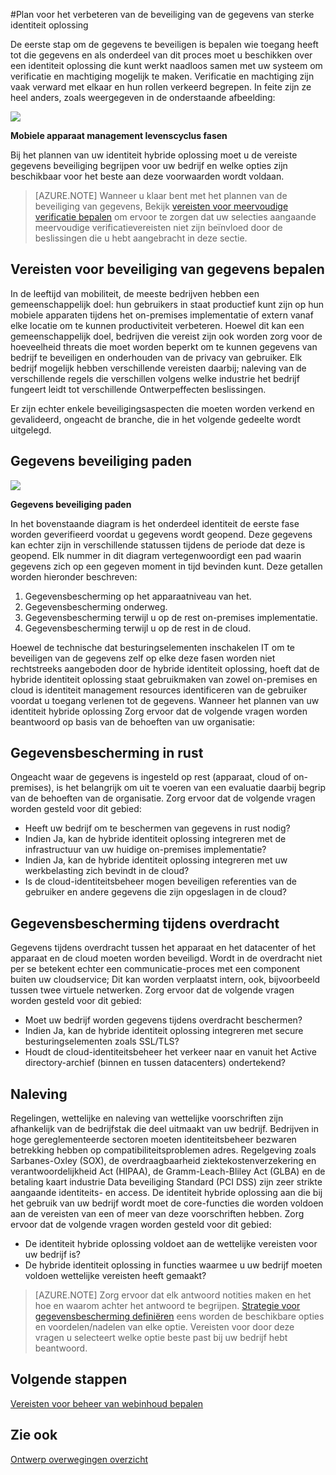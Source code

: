 <properties
    pageTitle="Azure Active Directory hybride identiteit ontwerpoverwegingen - bepalen gegevens beveiligingsvereisten | Microsoft Azure"
    description="Bij het plannen van uw identiteit hybride oplossing, geef de beveiligingsvereisten van gegevens voor uw bedrijf en welke opties zijn beschikbaar voor het beste aan deze voorwaarden wordt voldaan."
    documentationCenter=""
    services="active-directory"
    authors="billmath"
    manager="femila"
    editor=""/>

<tags
    ms.service="active-directory"
    ms.devlang="na"
    ms.topic="article"
    ms.tgt_pltfrm="na"
    ms.workload="identity" 
    ms.date="08/08/2016"
    ms.author="billmath"/>

#<a name="plan-for-enhancing-data-security-through-strong-identity-solution"></a>Plan voor het verbeteren van de beveiliging van de gegevens van sterke identiteit oplossing

De eerste stap om de gegevens te beveiligen is bepalen wie toegang heeft tot die gegevens en als onderdeel van dit proces moet u beschikken over een identiteit oplossing die kunt werkt naadloos samen met uw systeem om verificatie en machtiging mogelijk te maken. Verificatie en machtiging zijn vaak verward met elkaar en hun rollen verkeerd begrepen. In feite zijn ze heel anders, zoals weergegeven in de onderstaande afbeelding:

![](./media/hybrid-id-design-considerations/mobile-devicemgt-lifecycle.png)
 
**Mobiele apparaat management levenscyclus fasen**

Bij het plannen van uw identiteit hybride oplossing moet u de vereiste gegevens beveiliging begrijpen voor uw bedrijf en welke opties zijn beschikbaar voor het beste aan deze voorwaarden wordt voldaan.
 
>[AZURE.NOTE]
Wanneer u klaar bent met het plannen van de beveiliging van gegevens, Bekijk [vereisten voor meervoudige verificatie bepalen](active-directory-hybrid-identity-design-considerations-multifactor-auth-requirements.md) om ervoor te zorgen dat uw selecties aangaande meervoudige verificatievereisten niet zijn beïnvloed door de beslissingen die u hebt aangebracht in deze sectie.

## <a name="determine-data-protection-requirements"></a>Vereisten voor beveiliging van gegevens bepalen
In de leeftijd van mobiliteit, de meeste bedrijven hebben een gemeenschappelijk doel: hun gebruikers in staat productief kunt zijn op hun mobiele apparaten tijdens het on-premises implementatie of extern vanaf elke locatie om te kunnen productiviteit verbeteren. Hoewel dit kan een gemeenschappelijk doel, bedrijven die vereist zijn ook worden zorg voor de hoeveelheid threats die moet worden beperkt om te kunnen gegevens van bedrijf te beveiligen en onderhouden van de privacy van gebruiker. Elk bedrijf mogelijk hebben verschillende vereisten daarbij; naleving van de verschillende regels die verschillen volgens welke industrie het bedrijf fungeert leidt tot verschillende Ontwerpeffecten beslissingen. 

Er zijn echter enkele beveiligingsaspecten die moeten worden verkend en gevalideerd, ongeacht de branche, die in het volgende gedeelte wordt uitgelegd.

## <a name="data-protection-paths"></a>Gegevens beveiliging paden

![](./media/hybrid-id-design-considerations/data-protection-paths.png)
 
**Gegevens beveiliging paden**

In het bovenstaande diagram is het onderdeel identiteit de eerste fase worden geverifieerd voordat u gegevens wordt geopend. Deze gegevens kan echter zijn in verschillende statussen tijdens de periode dat deze is geopend. Elk nummer in dit diagram vertegenwoordigt een pad waarin gegevens zich op een gegeven moment in tijd bevinden kunt. Deze getallen worden hieronder beschreven:

1. Gegevensbescherming op het apparaatniveau van het.
2. Gegevensbescherming onderweg.
3. Gegevensbescherming terwijl u op de rest on-premises implementatie.
4. Gegevensbescherming terwijl u op de rest in de cloud.

Hoewel de technische dat besturingselementen inschakelen IT om te beveiligen van de gegevens zelf op elke deze fasen worden niet rechtstreeks aangeboden door de hybride identiteit oplossing, hoeft dat de hybride identiteit oplossing staat gebruikmaken van zowel on-premises en cloud is identiteit management resources identificeren van de gebruiker voordat u toegang verlenen tot de gegevens. Wanneer het plannen van uw identiteit hybride oplossing Zorg ervoor dat de volgende vragen worden beantwoord op basis van de behoeften van uw organisatie:

## <a name="data-protection-at-rest"></a>Gegevensbescherming in rust
Ongeacht waar de gegevens is ingesteld op rest (apparaat, cloud of on-premises), is het belangrijk om uit te voeren van een evaluatie daarbij begrip van de behoeften van de organisatie. Zorg ervoor dat de volgende vragen worden gesteld voor dit gebied:

- Heeft uw bedrijf om te beschermen van gegevens in rust nodig?
 - Indien Ja, kan de hybride identiteit oplossing integreren met de infrastructuur van uw huidige on-premises implementatie?
 - Indien Ja, kan de hybride identiteit oplossing integreren met uw werkbelasting zich bevindt in de cloud?
- Is de cloud-identiteitsbeheer mogen beveiligen referenties van de gebruiker en andere gegevens die zijn opgeslagen in de cloud?

## <a name="data-protection-in-transit"></a>Gegevensbescherming tijdens overdracht
Gegevens tijdens overdracht tussen het apparaat en het datacenter of het apparaat en de cloud moeten worden beveiligd. Wordt in de overdracht niet per se betekent echter een communicatie-proces met een component buiten uw cloudservice; Dit kan worden verplaatst intern, ook, bijvoorbeeld tussen twee virtuele netwerken. Zorg ervoor dat de volgende vragen worden gesteld voor dit gebied:

- Moet uw bedrijf worden gegevens tijdens overdracht beschermen?
 - Indien Ja, kan de hybride identiteit oplossing integreren met secure besturingselementen zoals SSL/TLS?
- Houdt de cloud-identiteitsbeheer het verkeer naar en vanuit het Active directory-archief (binnen en tussen datacenters) ondertekend?


## <a name="compliance"></a>Naleving
Regelingen, wettelijke en naleving van wettelijke voorschriften zijn afhankelijk van de bedrijfstak die deel uitmaakt van uw bedrijf. Bedrijven in hoge gereglementeerde sectoren moeten identiteitsbeheer bezwaren betrekking hebben op compatibiliteitsproblemen adres. Regelgeving zoals Sarbanes-Oxley (SOX), de overdraagbaarheid ziektekostenverzekering en verantwoordelijkheid Act (HIPAA), de Gramm-Leach-Bliley Act (GLBA) en de betaling kaart industrie Data beveiliging Standard (PCI DSS) zijn zeer strikte aangaande identiteits- en access. De identiteit hybride oplossing aan die bij het gebruik van uw bedrijf wordt moet de core-functies die worden voldoen aan de vereisten van een of meer van deze voorschriften hebben. Zorg ervoor dat de volgende vragen worden gesteld voor dit gebied:

- De identiteit hybride oplossing voldoet aan de wettelijke vereisten voor uw bedrijf is?
- De hybride identiteit oplossing in functies waarmee u uw bedrijf moeten voldoen wettelijke vereisten heeft gemaakt? 
 
>[AZURE.NOTE]
Zorg ervoor dat elk antwoord notities maken en het hoe en waarom achter het antwoord te begrijpen. [Strategie voor gegevensbescherming definiëren](active-directory-hybrid-identity-design-considerations-data-protection-strategy.md) eens worden de beschikbare opties en voordelen/nadelen van elke optie.  Vereisten voor door deze vragen u selecteert welke optie beste past bij uw bedrijf hebt beantwoord.

## <a name="next-steps"></a>Volgende stappen
 [Vereisten voor beheer van webinhoud bepalen](active-directory-hybrid-identity-design-considerations-contentmgt-requirements.md)


## <a name="see-also"></a>Zie ook
[Ontwerp overwegingen overzicht](active-directory-hybrid-identity-design-considerations-overview.md)
